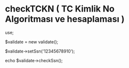 # checkTCKN ( TC Kimlik No Algoritması ve hesaplaması )

use;

$validate = new validate();

$validate->setSsn('12345678910');

echo $validate->checkSsn();
